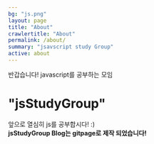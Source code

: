```yaml
---
bg: "js.png"
layout: page
title: "About"
crawlertitle: "About"
permalink: /about/
summary: "jsavscript study Group"
active: about
---
```


반갑습니다! javascript를 공부하는 모임 
# "jsStudyGroup"
앞으로 열심히 js를 공부합시다! :)<br />
**jsStudyGroup Blog는 gitpage로 제작 되었습니다!**
